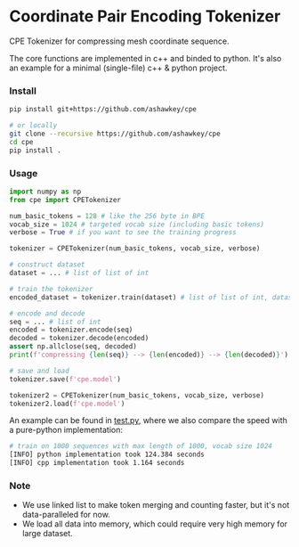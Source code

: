 # Coordinate Pair Encoding Tokenizer

CPE Tokenizer for compressing mesh coordinate sequence.

The core functions are implemented in c++ and binded to python. It's also an example for a minimal (single-file) c++ & python project.

### Install

```bash
pip install git+https://github.com/ashawkey/cpe

# or locally
git clone --recursive https://github.com/ashawkey/cpe
cd cpe
pip install . 
```

### Usage

```python
import numpy as np
from cpe import CPETokenizer

num_basic_tokens = 128 # like the 256 byte in BPE
vocab_size = 1024 # targeted vocab size (including basic tokens)
verbose = True # if you want to see the training progress

tokenizer = CPETokenizer(num_basic_tokens, vocab_size, verbose) 

# construct dataset
dataset = ... # list of list of int

# train the tokenizer
encoded_dataset = tokenizer.train(dataset) # list of list of int, dataset after encoding (can be cached to avoid encoding again during training)

# encode and decode
seq = ... # list of int
encoded = tokenizer.encode(seq)
decoded = tokenizer.decode(encoded)
assert np.allclose(seq, decoded)
print(f'compressing {len(seq)} --> {len(encoded)} --> {len(decoded)}')

# save and load
tokenizer.save(f'cpe.model')

tokenizer2 = CPETokenizer(num_basic_tokens, vocab_size, verbose)
tokenizer2.load(f'cpe.model')
```

An example can be found in [test.py](tests/test.py), where we also compare the speed with a pure-python implementation:
```bash
# train on 1000 sequences with max length of 1000, vocab size 1024
[INFO] python implementation took 124.384 seconds
[INFO] cpp implementation took 1.164 seconds
```

### Note
* We use linked list to make token merging and counting faster, but it's not data-paralleled for now.
* We load all data into memory, which could require very high memory for large dataset.

